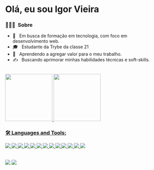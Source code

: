 # Olá, eu sou Igor Vieira

<h3> 👨🏻‍💻 &nbsp;Sobre </h3>

- 🤔 &nbsp; Em busca de formação em tecnologia, com foco em desenvolvimento web.
- 🎓 &nbsp; Estudante da Trybe da classe 21
- 🌱 &nbsp; Aprendendo a agregar valor para o meu trabalho.
- ✍️ &nbsp; 
Buscando aprimorar minhas habilidades técnicas e soft-skills.
<br>
<div>
  <a href="https://github.com/igors-vieira">
  <img height="150em" src="https://github-readme-stats.vercel.app/api?username=igors-vieira&show_icons=true&theme=merko&include_all_commits=true&count_private=true"/>
  <img height="150em" src="https://github-readme-stats.vercel.app/api/top-langs/?username=igors-vieira&layout=compact&langs_count=7&theme=merko"/>
</div>

### 🛠️ Languages and Tools:

  <!--- ![JavaScript](https://img.shields.io/badge/-JavaScript-black?style=flat-square&logo=javascript)
  ![React](https://img.shields.io/badge/-React-black?style=flat-square&logo=react)
  ![Redux](https://img.shields.io/badge/-Redux-black?style=flat-square&logo=Redux)
  ![Nodejs](https://img.shields.io/badge/-Nodejs-black?style=flat-square&logo=Node.js)
  ![Express.js](https://img.shields.io/badge/-Express-black?style=flat-square&logo=expressjs)
  ![Bootstrap](https://img.shields.io/badge/-Bootstrap-black?style=flat-square&logo=bootstrap)
  ![HTML5](https://img.shields.io/badge/-HTML5-black?style=flat-square&logo=html5&logoColor=white)
  ![CSS3](https://img.shields.io/badge/-CSS3-black?style=flat-square&logo=css3)
  ![Heroku](https://img.shields.io/badge/-Heroku-black?style=flat-square&logo=heroku)
  ![Git](https://img.shields.io/badge/-Git-black?style=flat-square&logo=git)
  ![GitHub](https://img.shields.io/badge/-GitHub-black?style=flat-square&logo=github)
  ![Ubuntu](https://img.shields.io/badge/-Ubuntu-black?style=flat-square&logo=ubuntu)
  <img src="https://img.shields.io/badge/-MongoDB-4DB33D?style=flat&logo=mongodb&logoColor=FFFFFF">
  <img src="https://img.shields.io/badge/-GraphQL-e535ab?style=flat&logo=graphql&logoColor=FFFFFF">
  <img src="https://img.shields.io/badge/-Firebase-FFA611?style=flat&logo=firebase&logoColor=FFFFFF">
  <img src="http://img.shields.io/badge/-Google%20Cloud%20Platform-4285F4?style=flat&logo=google%20cloud&logoColor=white">
  <img src="http://img.shields.io/badge/-Vercel-black?style=flat&logo=vercel&logoColor=white">
  <img src="https://img.shields.io/badge/-Progressive Web Apps-5A0FC8?style=flat">
  --->
  <div>
    <img src ="https://img.shields.io/badge/-HTML5-E34F26?style=flat&logo=html5&logoColor=white">
    <img src ="https://img.shields.io/badge/-CSS3-1572B6?style=flat&logo=css3&logoColor=white">
    <img src="https://img.shields.io/badge/-Bootstrap-563D7C?style=flat&logo=bootstrap&logoColor=white">
    <img src="https://img.shields.io/badge/-JavaScript-eed718?style=flat&logo=javascript&logoColor=ffffff">
    <img src="https://img.shields.io/badge/-React-000000?style=flat&logo=react&logoColor=00c8ff">
    <img src="https://img.shields.io/badge/-MySQL-F29111?style=flat&logo=mysql&logoColor=FFFFFF">
    <img src="https://img.shields.io/badge/-Express.js-787878?style=flat">
    <img src="https://img.shields.io/badge/-Node.js-3C873A?style=flat&logo=Node.js&logoColor=white">
    <img src="http://img.shields.io/badge/-Git-F1502F?style=flat&logo=git&logoColor=FFFFFF">
    <img src="http://img.shields.io/badge/-Github-000000?style=flat&logo=github&logoColor=FFFFFF">
    <img src="http://img.shields.io/badge/-VS%20Code-007ACC?style=flat&logo=visual%20studio%20code&logoColor=white">
    <img src="http://img.shields.io/badge/-Heroku-430098?style=flat&logo=heroku&logoColor=white">
    <img src="https://img.shields.io/badge/-Typescript-007acc?style=flat&logo=typescript&logoColor=white">
  </div>
  
<br>
<br>

<div> 
  <a href="https://www.instagram.com/igors_v/" target="_blank"><img src="https://img.shields.io/badge/-Instagram-%23E4405F?style=for-the-badge&logo=instagram&logoColor=white" target="_blank"></a>
  <a href="https://www.linkedin.com/in/igorsvieira/" target="_blank"><img src="https://img.shields.io/badge/-LinkedIn-%230077B5?style=for-the-badge&logo=linkedin&logoColor=white" target="_blank"></a>  
</div>
